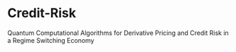 # Credit-Risk
Quantum Computational Algorithms for Derivative Pricing and Credit Risk in a Regime Switching Economy
